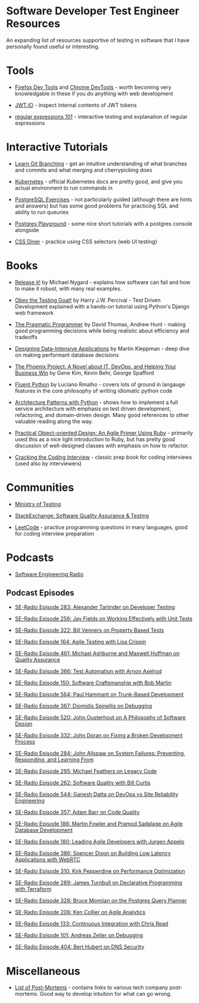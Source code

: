 # Software Developer Test Engineer Resources

An expanding list of resources supportive of testing in software that I have personally found useful or interesting.

# Tools

- [Firefox Dev Tools](https://firefox-dev.tools/) and [Chrome DevTools](https://developer.chrome.com/docs/devtools/) - worth becoming very knowledgable in these if you do anything with web development

- [JWT.IO](https://jwt.io/) - inspect internal contents of JWT tokens

- [regular expressions 101](https://regex101.com/) - interactive testing and explanation of regular expressions

# Interactive Tutorials

- [Learn Git Branching](https://learngitbranching.js.org/?locale=en_US) - get an intuitive understanding of what branches and commits and what merging and cherrypicking does

- [Kubernetes](https://kubernetes.io/docs/tutorials/) - official Kubernetes docs are pretty good, and give you actual environment to run commands in

- [PostgreSQL Exercises](https://pgexercises.com/) - not particularly guided (although there are hints and answers) but has some good problems for practicing SQL and ability to run queuries

- [Postgres Playground](https://www.crunchydata.com/developers/tutorials) - some nice short tutorials with a postgres console alongside

- [CSS Diner](https://flukeout.github.io/) - practice using CSS selectors (web UI testing)

# Books

- [Release it!](https://pragprog.com/titles/mnee2/release-it-second-edition/) by Michael Nygard - explains how software can fail and how to make it robust, with many real examples.

- [Obey the Testing Goat!](https://www.obeythetestinggoat.com/)  by Harry J.W. Percival - Test Driven Development explained with a hands-on tutorial using Python's Django web framework

- [The Pragmatic Programmer](https://pragprog.com/titles/tpp20/the-pragmatic-programmer-20th-anniversary-edition/) by David Thomas, Andrew Hunt - making good programming decisions while being realistic about efficiency and tradeoffs

- [Designing Data-Intensive Applications](https://dataintensive.net/) by Martin Kleppman - deep dive on making performant database decisions

- [The Phoenix Project: A Novel about IT, DevOps, and Helping Your Business Win](https://www.barnesandnoble.com/w/the-phoenix-project-gene-kim/1115141434) by Gene Kim, Kevin Behr, George Spafford

- [Fluent Python](https://www.fluentpython.com/) by Luciano Rmalho - covers lots of ground in langauge features in the core philosophy of writing idiomatic python code

- [Architecture Patterns with Python](https://www.oreilly.com/library/view/architecture-patterns-with/9781492052197/) - shows how to implement a full service architecture with emphasis on test driven development, refactoring, and domain-driven design. Many good references to other valuable reading along the way. 

- [Practical Object-oriented Design: An Agile Primer Using Ruby](https://www.poodr.com/) - primarily used this as a nice light introduction to Ruby, but has pretty good discussion of well-designed classes with emphasis on how to refactor.

- [Cracking the Coding Interview](https://www.thriftbooks.com/w/cracking-the-coding-interview_gayle-laakmann-mcdowell/256992/item/41575011/) - classic prep book for coding interviews (used also by interviewers)


# Communities

- [Ministry of Testing](https://www.ministryoftesting.com/)

- [StackExchange: Software Quality Assurance & Testing](https://sqa.stackexchange.com/) 

- [LeetCode](https://leetcode.com/) - practice programming questions in many languages, good for coding interview preparation


# Podcasts

- [Software Engineering Radio](https://www.se-radio.net/)


## Podcast Episodes

- [SE-Radio Episode 283: Alexander Tarlinder on Developer Testing](https://www.se-radio.net/2017/03/se-radio-episode-283-alexander-tarlinder-on-developer-testing/)

- [SE-Radio Episode 256: Jay Fields on Working Effectively with Unit Tests](https://www.se-radio.net/2016/05/se-radio-episode-256-jay-fields-on-working-effectively-with-unit-tests/)

- [SE-Radio Episode 322: Bill Venners on Property Based Tests](https://www.se-radio.net/2018/05/se-radio-episode-322-bill-venners-on-property-based-tests/)

- [SE-Radio Episode 164: Agile Testing with Lisa Crispin](https://www.se-radio.net/2010/06/episode-164-agile-testing-with-lisa-crispin/)

- [SE-Radio Episode 461: Michael Ashburne and Maxwell Huffman on Quality Assurance](https://www.se-radio.net/2021/05/episode-461-michael-ashburne-and-maxwell-huffman-on-quality-assurance/)

- [SE-Radio Episode 366: Test Automation with Arnon Axelrod](https://www.se-radio.net/2019/05/366-test-automation/)

- [SE-Radio Episode 150: Software Craftsmanship with Bob Martin](https://www.se-radio.net/2009/11/episode-150-software-craftsmanship-with-bob-martin/)

- [SE-Radio Episode 564: Paul Hammant on Trunk-Based Development](https://www.se-radio.net/2023/05/se-radio-564-paul-hammant-on-trunk-based-development/)

- [SE-Radio Episode 367: Diomidis Spinellis on Debugging](https://www.se-radio.net/2019/05/3544/)

- [SE-Radio Episode 520: John Ousterhout on A Philosophy of Software Design](https://www.se-radio.net/2022/07/episode-520-john-ousterhout-on-a-philosophy-of-software-design/)

- [SE-Radio Episode 332: John Doran on Fixing a Broken Development Process](https://www.se-radio.net/2018/07/se-radio-episode-332-john-doran-on-fixing-a-broken-development-process/)

- [SE-Radio Episode 284: John Allspaw on System Failures: Preventing, Responding, and Learning From](https://www.se-radio.net/2017/03/se-radio-episode-284-john-allspaw-on-system-failures-preventing-responding-and-learning-from/)

- [SE-Radio Episode 295: Michael Feathers on Legacy Code](https://www.se-radio.net/2017/06/se-radio-episode-295-michael-feathers-on-legacy-code/)

- [SE-Radio Episode 262: Software Quality with Bill Curtis](https://www.se-radio.net/2016/07/se-radio-episode-262-software-quality-with-bill-curtis/)

- [SE-Radio Episode 544: Ganesh Datta on DevOps vs Site Reliability Engineering](https://www.se-radio.net/2022/12/episode-544-ganesh-datta-on-devops-vs-site-reliability-engineering/)

- [SE-Radio Episode 357: Adam Barr on Code Quality](https://www.se-radio.net/2019/02/se-radio-episode-357-adam-barr-on-code-quality/)

- [SE-Radio Episode 186: Martin Fowler and Pramod Sadalage on Agile Database Development](https://www.se-radio.net/2012/06/episode-186-martin-fowler-and-pramod-sadalage-on-agile-database-development/)

- [SE-Radio Episode 180: Leading Agile Developers with Jurgen Appelo](https://www.se-radio.net/2011/10/episode-180-leading-agile-developers-with-jurgen-appelo/)

- [SE-Radio Episode 386: Spencer Dixon on Building Low Latency Applications with WebRTC](https://www.se-radio.net/2019/10/episode-386-building-low-latency-applications-with-webrtc/)

- [SE-Radio Episode 310: Kirk Pepperdine on Performance Optimization](https://www.se-radio.net/2017/11/se-radio-episode-310-kirk-pepperdine-on-performance-optimization/)

- [SE-Radio Episode 289: James Turnbull on Declarative Programming with Terraform](https://www.se-radio.net/2017/04/se-radio-episode-289-james-turnbull-on-declarative-programming-with-terraform/)

- [SE-Radio Episode 328: Bruce Momjian on the Postgres Query Planner](https://www.se-radio.net/2018/06/se-radio-episode-328-bruce-momjian-on-the-postgres-query-planner/)

- [SE-Radio Episode 206: Ken Collier on Agile Analytics](https://www.se-radio.net/2014/07/episode-206-ken-collier-on-agile-analytics/)

- [SE-Radio Episode 133: Continuous Integration with Chris Read](https://www.se-radio.net/2009/04/episode-133-continuous-integration-with-chris-read/)

- [SE-Radio Episode 101: Andreas Zeller on Debugging](https://www.se-radio.net/2008/06/episode-101-andreas-zeller-on-debugging/)

- [SE-Radio Episode 404: Bert Hubert on DNS Security](https://www.se-radio.net/2020/03/episode-404-bert-hubert-on-dns-security/)



# Miscellaneous

- [List of Post-Mortems](https://github.com/danluu/post-mortems) - contains links to various tech company post-mortems. Good way to develop intuition for what can go wrong.